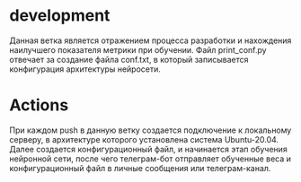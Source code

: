 # development
Данная ветка является отражением процесса разработки и нахождения наилучшего показателя метрики при обучении.
Файл print_conf.py отвечает за создание файла conf.txt, в который записывается конфигурация архитектуры нейросети. 

# Actions
При каждом push в данную ветку создается подключение к локальному серверу, в архитектуре которого установлена система Ubuntu-20.04.
Далее создается конфигурационный файл, и начинается этап обучения нейронной сети, после чего телеграм-бот отправляет обученные веса и конфигурационный файл 
в личные сообщения или телеграм-канал.
